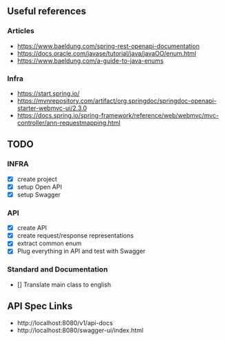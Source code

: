 ## Useful references

### Articles

- https://www.baeldung.com/spring-rest-openapi-documentation
- https://docs.oracle.com/javase/tutorial/java/javaOO/enum.html
- https://www.baeldung.com/a-guide-to-java-enums

### Infra

- https://start.spring.io/
- https://mvnrepository.com/artifact/org.springdoc/springdoc-openapi-starter-webmvc-ui/2.3.0
- https://docs.spring.io/spring-framework/reference/web/webmvc/mvc-controller/ann-requestmapping.html

## TODO

### INFRA

- [x] create project
- [x] setup Open API
- [x] setup Swagger

### API

- [x] create API
- [x] create request/response representations
- [x] extract common enum
- [x] Plug everything in API and test with Swagger

### Standard and Documentation

- [] Translate main class to english

## API Spec Links

- http://localhost:8080/v1/api-docs
- http://localhost:8080/swagger-ui/index.html
